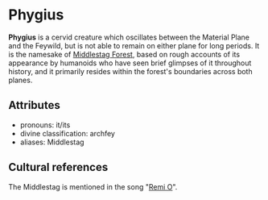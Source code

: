 # Phygius

**Phygius** is a cervid creature which oscillates between the Material Plane and the Feywild, but is not able to remain on either plane for long periods. It is the namesake of [Middlestag Forest](../mote/esterfell/lenya/middlestag-forest.md), based on rough accounts of its appearance by humanoids who have seen brief glimpses of it throughout history, and it primarily resides within the forest's boundaries across both planes.

## Attributes

- pronouns: it/its
- divine classification: archfey
- aliases: Middlestag

## Cultural references

The Middlestag is mentioned in the song "[Remi O](../lore/remi-o.md)".
